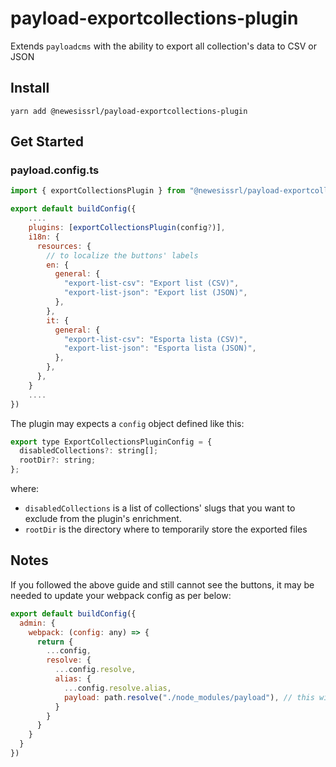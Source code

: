 # payload-exportcollections-plugin

Extends `payloadcms` with the ability to export all collection's data to CSV or JSON

## Install

`yarn add @newesissrl/payload-exportcollections-plugin`

## Get Started

### payload.config.ts

```js
import { exportCollectionsPlugin } from "@newesissrl/payload-exportcollections-plugin";

export default buildConfig({
    ....
    plugins: [exportCollectionsPlugin(config?)],
    i18n: {
      resources: {
        // to localize the buttons' labels
        en: {
          general: {
            "export-list-csv": "Export list (CSV)",
            "export-list-json": "Export list (JSON)",
          },
        },
        it: {
          general: {
            "export-list-csv": "Esporta lista (CSV)",
            "export-list-json": "Esporta lista (JSON)",
          },
        },
      },
    }
    ....
})
```

The plugin may expects a `config` object defined like this:

```js
export type ExportCollectionsPluginConfig = {
  disabledCollections?: string[];
  rootDir?: string;
};
```

where:
- `disabledCollections` is a list of collections' slugs that you want to exclude from the plugin's enrichment.
- `rootDir` is the directory where to temporarily store the exported files



## Notes

If you followed the above guide and still cannot see the buttons, it may be needed to update your webpack config as per below:

```js
export default buildConfig({
  admin: {
    webpack: (config: any) => {
      return {
        ...config,
        resolve: {
          ...config.resolve,
          alias: {
            ...config.resolve.alias,
            payload: path.resolve("./node_modules/payload"), // this will fix the components usage of `useConfig` hook
          }
        }
      }
    }
  }
})
```